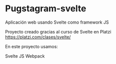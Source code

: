 # Pugstagram-svelte
Aplicación web usando Svelte como framework JS

Proyecto creado gracias al curso  de Svelte en Platzi
https://platzi.com/clases/svelte/

En este proyecto usamos:

Svelte
JS
Webpack
